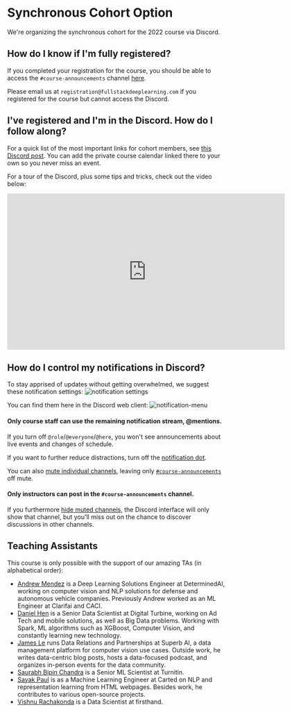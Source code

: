 # Synchronous Cohort Option

We're organizing the synchronous cohort for the 2022 course via Discord.

## How do I know if I'm fully registered?

If you completed your registration for the course,
you should be able to access the `#course-announcements` channel
[here](https://discord.com/channels/984525101678612540/999034075853623346).

Please email us at `registration@fullstackdeeplearning.com`
if you registered for the course but cannot access the Discord.

## I've registered and I'm in the Discord. How do I follow along?

For a quick list of the most important links for cohort members, see
[this Discord post](https://discord.com/channels/984525101678612540/996436414906515476/1009622489594331207).
You can add the private course calendar linked there
to your own so you never miss an event.

For a tour of the Discord, plus some tips and tricks,
check out the video below:

<iframe src="https://share.descript.com/embed/u8up4cvo3R6" width="640" height="360" frameborder="0" allowfullscreen></iframe>

## How do I control my notifications in Discord?

To stay apprised of updates without getting overwhelmed, we suggest these notification settings:
![notification settings](https://fsdl.me/notification-settings)

You can find them here in the Discord web client:
![notification-menu](https://fsdl.me/notification-menu)

#### Only course staff can use the remaining notification stream, @mentions.

If you turn off `@role`/`@everyone`/`@here`, you won't see announcements about live events and changes of schedule.

If you want to further reduce distractions, turn off the [notification dot](https://getonstream.com/what-is-the-red-dot-on-my-discord/).

You can also [mute individual channels](https://support.discord.com/hc/en-us/articles/209791877-How-do-I-mute-and-disable-notifications-for-specific-channels-), leaving only [`#course-announcements`](https://discord.com/channels/984525101678612540/999034075853623346) off mute.

#### Only instructors can post in the `#course-announcements` channel.

If you furthermore [hide muted channels](https://support.discord.com/hc/en-us/articles/213599277-How-do-I-hide-muted-channels-), the Discord interface will only show that channel, but you'll miss out on the chance to discover discussions in other channels.

## Teaching Assistants

This course is only possible with the support of our amazing TAs (in alphabetical order):

- [Andrew Mendez](https://twitter.com/AndrewMendez19) is a Deep Learning Solutions Engineer at DeterminedAI, working on computer vision and NLP solutions for defense and autonomous vehicle companies. Previously Andrew worked as an ML Engineer at Clarifai and CACI.
- [Daniel Hen](https://www.linkedin.com/in/daniel-hen/) is a Senior Data Scientist at Digital Turbine, working on Ad Tech and mobile solutions, as well as Big Data problems. Working with Spark, ML algorithms such as XGBoost, Computer Vision, and constantly learning new technology.
- [James Le](https://twitter.com/le_james94) runs Data Relations and Partnerships at Superb AI, a data management platform for computer vision use cases. Outside work, he writes data-centric blog posts, hosts a data-focused podcast, and organizes in-person events for the data community.
- [Saurabh Bipin Chandra](https://www.linkedin.com/in/srbhchandra/) is a Senior ML Scientist at Turnitin.
- [Sayak Paul](https://sayak.dev) is as a Machine Learning Engineer at Carted on NLP and representation learning from HTML webpages. Besides work, he contributes to various open-source projects.
- [Vishnu Rachakonda](https://www.linkedin.com/in/vrachakonda/) is a Data Scientist at firsthand.
